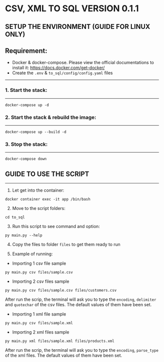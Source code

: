 CSV, XML TO SQL VERSION 0.1.1
===
## SETUP THE ENVIRONMENT (GUIDE FOR LINUX ONLY)
Requirement:
---
 - Docker & docker-compose. Please view the official documentations to install it: https://docs.docker.com/get-docker/
 - Create the `.env` & `to_sql/config/config.yaml` files
---
### 1. Start the stack:
---
```
docker-compose up -d
```
### 2. Start the stack & rebuild the image:
---
```
docker-compose up --build -d
```
### 3. Stop the stack:
---
```
docker-compose down
```

## GUIDE TO USE THE SCRIPT
---
1. Let get into the container:
```
docker container exec -it app /bin/bash
```
2. Move to the script folders:
```
cd to_sql
```
3. Run this script to see command and option:
```
py main.py --help
```
4. Copy the files to folder `files` to get them ready to run

5. Example of running:

- Importing 1 csv file sample
```
py main.py csv files/sample.csv
```

- Importing 2 csv files sample
```
py main.py csv files/sample.csv files/customers.csv
```
After run the scrip, the terminal will ask you to type the `encoding`, `delimiter` and `quotechar`  of the csv files. The default values of them have been set.

- Importing 1 xml file sample
```
py main.py csv files/sample.xml
```

- Importing 2 xml files sample
```
py main.py xml files/sample.xml files/products.xml
```
After run the scrip, the terminal will ask you to type the `encoding`, `parse_type` of the xml files. The default values of them have been set.